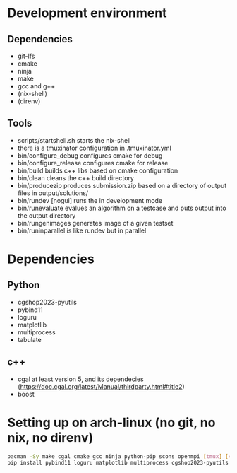 # Development environment
## Dependencies
* git-lfs
* cmake
* ninja
* make
* gcc and g++
* (nix-shell)
* (direnv)
## Tools
* scripts/startshell.sh starts the nix-shell
* there is a tmuxinator configuration in .tmuxinator.yml
* bin/configure_debug configures cmake for debug
* bin/configure_release configures cmake for release
* bin/build builds c++ libs based on cmake configuration
* bin/clean cleans the c++ build directory
* bin/producezip <directory> produces submission.zip based on a directory of output files in output/solutions/<directory>
* bin/rundev <algorithm> <testset> [nogui] runs the in development mode
* bin/runevaluate <algorithm> <testset> evalues an algorithm on a testcase and puts output into the output directory
* bin/rungenimages <testset> generates image of a given testset
* bin/runinparallel <algorith> <testset> is like rundev but in parallel

# Dependencies
## Python
* cgshop2023-pyutils
* pybind11
* loguru
* matplotlib
* multiprocess
* tabulate

## c++
* cgal at least version 5, and its dependecies (https://doc.cgal.org/latest/Manual/thirdparty.html#title2)
* boost

# Setting up on arch-linux (no git, no nix, no direnv)
```bash
pacman -Sy make cgal cmake gcc ninja python-pip scons openmpi [tmux] [vim]
pip install pybind11 loguru matplotlib multiprocess cgshop2023-pyutils
```
